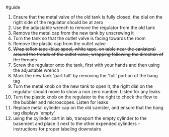 #guide 

1) Ensure that the metal valve of the old tank is fully closed, the dial on the right side of the regulator should be at zero
2) Use the adjustable wrench to remove the regulator from the old tank
3) Remove the metal cap from the new tank by unscrewing it
4) Turn the tank so that the outlet valve is facing towards the room
5) Remove the plastic cap from the outlet valve
6) ~~Wrap teflon tape (blue spool, white tape, on table near the canisters) around the treads of the outlet valve, wrapping following the direction of the threads~~
7) Screw the regulator onto the tank, first with your hands and then using the adjustable wrench
8) Mark the new tank 'part full' by removing the 'full' portion of the hang tag
9) Turn the metal knob on the new tank to open it, the right dial on the regulator should move to show a non zero number. Listen for any leaks
10) Turn the plastic knob on the regulator to the right to check the flow to the bubbler and microscopes. Listen for leaks
11) Replace metal cylinder cap on the old canister, and ensure that the hang tag displays 'empty'
12) using the cylinder cart in lab, transport the empty cylinder to the basement and place it next to the other expended cylinders - instructions for proper labeling downstairs